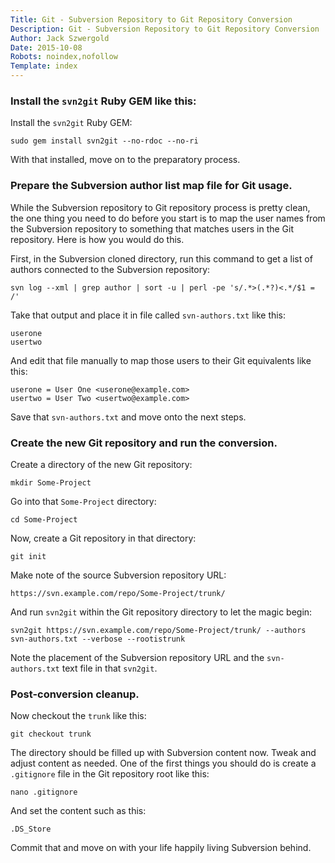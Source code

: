 ```yaml
---
Title: Git - Subversion Repository to Git Repository Conversion
Description: Git - Subversion Repository to Git Repository Conversion
Author: Jack Szwergold
Date: 2015-10-08
Robots: noindex,nofollow
Template: index
---
```


### Install the `svn2git` Ruby GEM like this:

Install the `svn2git` Ruby GEM:

    sudo gem install svn2git --no-rdoc --no-ri

With that installed, move on to the preparatory process.

### Prepare the Subversion author list map file for Git usage.

While the Subversion repository to Git repository process is pretty clean, the one thing you need to do before you start is to map the user names from the Subversion repository to something that matches users in the Git repository. Here is how you would do this.

First, in the Subversion cloned directory, run this command to get a list of authors connected to the Subversion repository:

    svn log --xml | grep author | sort -u | perl -pe 's/.*>(.*?)<.*/$1 = /'

Take that output and place it in file called `svn-authors.txt` like this:

    userone
    usertwo

And edit that file manually to map those users to their Git equivalents like this:

    userone = User One <userone@example.com>
    usertwo = User Two <usertwo@example.com>

Save that `svn-authors.txt` and move onto the next steps.

### Create the new Git repository and run the conversion.

Create a directory of the new Git repository:

    mkdir Some-Project

Go into that `Some-Project` directory:

    cd Some-Project

Now, create a Git repository in that directory:

    git init

Make note of the source Subversion repository URL:

    https://svn.example.com/repo/Some-Project/trunk/

And run `svn2git` within the Git repository directory to let the magic begin:

    svn2git https://svn.example.com/repo/Some-Project/trunk/ --authors svn-authors.txt --verbose --rootistrunk

Note the placement of the Subversion repository URL and the `svn-authors.txt` text file in that `svn2git`.

### Post-conversion cleanup.

Now checkout the `trunk` like this:

    git checkout trunk

The directory should be filled up with Subversion content now. Tweak and adjust content as needed. One of the first things you should do is create a `.gitignore` file in the Git repository root like this:

    nano .gitignore

And set the content such as this:

    .DS_Store

Commit that and move on with your life happily living Subversion behind.
